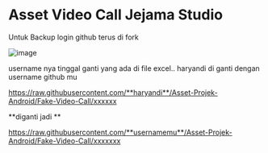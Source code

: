 # Asset Video Call Jejama Studio



Untuk Backup login github terus di fork



![image](https://user-images.githubusercontent.com/38398405/148659471-3630df55-4ba6-4f9a-84f9-09da9cc82dd2.png)

username nya tinggal ganti yang ada di file excel..
haryandi di ganti dengan username github mu


https://raw.githubusercontent.com/**haryandi**/Asset-Projek-Android/Fake-Video-Call/xxxxxx 

**diganti jadi
**

https://raw.githubusercontent.com/**usernamemu**/Asset-Projek-Android/Fake-Video-Call/xxxxxxx


